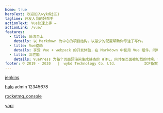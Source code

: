 ```yaml
---
home: true
heroText: 欢迎加入wykd社区1
tagline: 开发人员的好帮手
actionText: Vue快速上手 →
actionLink: /vue/
features:
  - title: 简洁至上
    details: 以 Markdown 为中心的项目结构，以最少的配置帮助你专注于写作。
  - title: Vue驱动
    details: 享受 Vue + webpack 的开发体验，在 Markdown 中使用 Vue 组件，同时可以使用 Vue 来开发自定义主题。
  - title: 高性能
    details: VuePress 为每个页面预渲染生成静态的 HTML，同时在页面被加载的时候，将作为 SPA 运行。
footer: © 2019 - 2020   |  wykd Technology Co. Ltd.             ICP备案证书号：<a rel="nofollow" href="http://www.beian.miit.gov.cn">粤ICP备20046866号</a>
---
```




[jenkins](http://120.24.170.89:8080)  

[halo](http://120.24.87.121:8090/admin/index.html#/dashboard)  admin 12345678

[rocketmq_console](http://120.24.87.121:8099/#/)

[yapi](http://120.24.170.89:3000/group/11)

